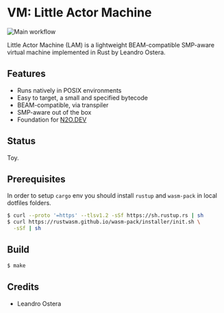 VM: Little Actor Machine
========================

![Main workflow](https://github.com/synrc/vm/workflows/Main%20workflow/badge.svg)

Little Actor Machine (LAM) is a lightweight BEAM-compatible SMP-aware
virtual machine implemented in Rust by Leandro Ostera.

Features
--------

* Runs natively in POSIX environments
* Easy to target, a small and specified bytecode
* BEAM-compatible, via transpiler
* SMP-aware out of the box
* Foundation for <a href="https://n2o.dev">N2O.DEV</a>

Status
------

Toy.

Prerequisites
-------------

In order to setup `cargo` env you should install `rustup`
and `wasm-pack` in local dotfiles folders.

```sh
$ curl --proto '=https' --tlsv1.2 -sSf https://sh.rustup.rs | sh
$ curl https://rustwasm.github.io/wasm-pack/installer/init.sh \
  -sSf | sh
```

Build
-----

```sh
$ make
```

Credits
-------

* Leandro Ostera
